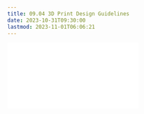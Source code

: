 ```yaml
---
title: 09.04 3D Print Design Guidelines
date: 2023-10-31T09:30:00
lastmod: 2023-11-01T06:06:21
---
```


![Link to included content](../../../../digital-fabrication/3d-printing/3d-print-design-guidelines.md)
